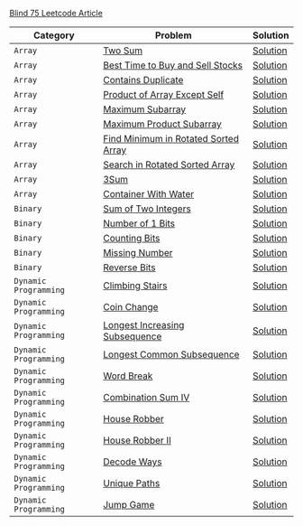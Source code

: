 [Blind 75 Leetcode Article ](https://leetcode.com/discuss/general-discussion/460599/blind-75-leetcode-questions) 


| **Category** | **Problem** | **Solution** |
| ------------ | ------- | -------- |
| `Array` | [Two Sum](https://leetcode.com/problems/two-sum/) | [Solution](./Arrays/01_two_sum.ts) |
| `Array`  | [Best Time to Buy and Sell Stocks](https://leetcode.com/problems/best-time-to-buy-and-sell-stock/) | [Solution](./Arrays/02_best_time_to_buy_and_sell_stock.ts) |
| `Array` | [Contains Duplicate](https://leetcode.com/problems/contains-duplicate/) | [Solution](./Arrays/03_contains_duplicate.ts) |
| `Array`  | [Product of Array Except Self](https://leetcode.com/problems/product-of-array-except-self/) | [Solution](./Arrays/04_product_of_array_except_self.ts) |
| `Array`  | [Maximum Subarray](https://leetcode.com/problems/maximum-subarray/) | [Solution](./Arrays/05_maximum_subarray.ts) |
| `Array`  | [Maximum Product Subarray](https://leetcode.com/problems/maximum-product-subarray/) | [Solution](./Arrays/06_maximum_product_subarray.ts) |
| `Array`  | [Find Minimum in Rotated Sorted Array](https://leetcode.com/problems/find-minimum-in-rotated-sorted-array/) | [Solution](./Arrays/07_find_minimum_in_rotated_sorted_array.ts) |
| `Array`  | [Search in Rotated Sorted Array](https://leetcode.com/problems/search-in-rotated-sorted-array/) | [Solution](./Arrays/08_search_in_rotated_sorted_array.ts) |
| `Array`  | [3Sum](https://leetcode.com/problems/3sum/) | [Solution](./Arrays/09_3Sum.ts) |
| `Array`  | [Container With Water](https://leetcode.com/problems/container-with-most-water/) | [Solution](./Arrays/10_container_with_most_water.ts) |
| `Binary`  | [Sum of Two Integers](https://leetcode.com/problems/sum-of-two-integers/) | [Solution](./Binary/01_sum_of_two_integers.ts) |
| `Binary`  | [Number of 1 Bits](https://leetcode.com/problems/number-of-1-bits/) | [Solution](./Binary/02_number_of_1_bits.ts) |
| `Binary`  | [Counting Bits](https://leetcode.com/problems/counting-bits/) | [Solution](./Binary/03_counting_bits.ts) |
| `Binary`  | [Missing Number](https://leetcode.com/problems/missing-number/) | [Solution](./Binary/04_missing_number.ts) |
| `Binary`  | [Reverse Bits](https://leetcode.com/problems/reverse-bits/) | [Solution](./Binary/05_reverse_bits.ts) |
| `Dynamic Programming`  | [Climbing Stairs](https://leetcode.com/problems/climbing-stairs/) | [Solution](./Dynamic-Programming/01_climbing_stairs.ts) |
| `Dynamic Programming`  | [Coin Change](https://leetcode.com/problems/coin-change/) | [Solution](./Dynamic-Programming/02_coin_change.ts) |
| `Dynamic Programming`  | [Longest Increasing Subsequence](https://leetcode.com/problems/longest-increasing-subsequence/) | [Solution](./Dynamic-Programming/03_longest_increasing_subsequence.ts) |
| `Dynamic Programming`  | [Longest Common Subsequence](https://leetcode.com/problems/longest-common-subsequence/) | [Solution](./Dynamic-Programming/04_longest_common_subsequence.ts) |
| `Dynamic Programming`  | [Word Break](https://leetcode.com/problems/word-break/) | [Solution](./Dynamic-Programming/05_word_break.ts) |
| `Dynamic Programming`  | [Combination Sum IV](https://leetcode.com/problems/combination-sum-iv/) | [Solution](./Dynamic-Programming/06_combination_sum_IV.ts) |
| `Dynamic Programming`  | [House Robber](https://leetcode.com/problems/house-robber/) | [Solution](./Dynamic-Programming/07_house_robber.ts) |
| `Dynamic Programming`  | [House Robber II](https://leetcode.com/problems/house-robber-ii/) | [Solution](./Dynamic-Programming/08_house_robber-II.ts) |
| `Dynamic Programming`  | [Decode Ways](https://leetcode.com/problems/decode-ways/) | [Solution](./Dynamic-Programming/09_decode_ways.ts) |
| `Dynamic Programming`  | [Unique Paths](https://leetcode.com/problems/unique-paths/) | [Solution](./Dynamic-Programming/10_unique_paths.ts) |
| `Dynamic Programming`  | [Jump Game](https://leetcode.com/problems/jump-game/) | [Solution](./Dynamic-Programming/11_jump_game.ts) |